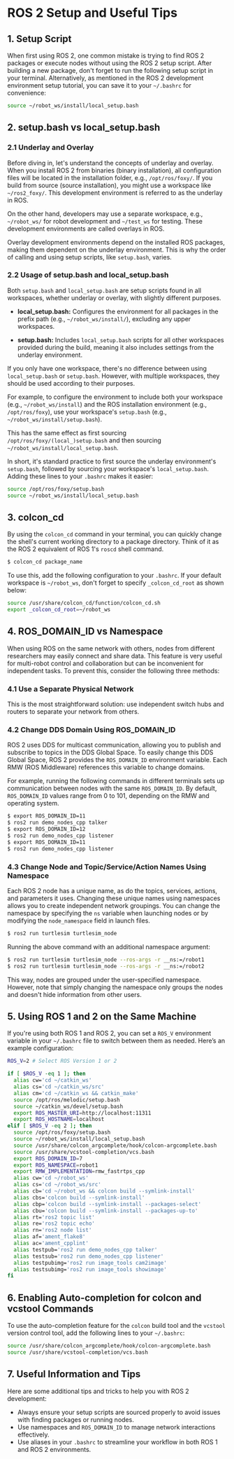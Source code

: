 # ROS 2 Setup and Useful Tips

## 1. Setup Script

When first using ROS 2, one common mistake is trying to find ROS 2 packages or execute nodes without using the ROS 2 setup script. After building a new package, don't forget to run the following setup script in your terminal. Alternatively, as mentioned in the ROS 2 development environment setup tutorial, you can save it to your `~/.bashrc` for convenience:

```bash
source ~/robot_ws/install/local_setup.bash
```

## 2. setup.bash vs local_setup.bash

### 2.1 Underlay and Overlay

Before diving in, let's understand the concepts of underlay and overlay. When you install ROS 2 from binaries (binary installation), all configuration files will be located in the installation folder, e.g., `/opt/ros/foxy/`. If you build from source (source installation), you might use a workspace like `~/ros2_foxy/`. This development environment is referred to as the underlay in ROS.

On the other hand, developers may use a separate workspace, e.g., `~/robot_ws/` for robot development and `~/test_ws` for testing. These development environments are called overlays in ROS.

Overlay development environments depend on the installed ROS packages, making them dependent on the underlay environment. This is why the order of calling and using setup scripts, like `setup.bash`, varies.

### 2.2 Usage of setup.bash and local_setup.bash

Both `setup.bash` and `local_setup.bash` are setup scripts found in all workspaces, whether underlay or overlay, with slightly different purposes.

- **local_setup.bash:** Configures the environment for all packages in the prefix path (e.g., `~/robot_ws/install/`), excluding any upper workspaces.

- **setup.bash:** Includes `local_setup.bash` scripts for all other workspaces provided during the build, meaning it also includes settings from the underlay environment.

If you only have one workspace, there's no difference between using `local_setup.bash` or `setup.bash`. However, with multiple workspaces, they should be used according to their purposes.

For example, to configure the environment to include both your workspace (e.g., `~/robot_ws/install`) and the ROS installation environment (e.g., `/opt/ros/foxy`), use your workspace's `setup.bash` (e.g., `~/robot_ws/install/setup.bash`).

This has the same effect as first sourcing `/opt/ros/foxy/(local_)setup.bash` and then sourcing `~/robot_ws/install/local_setup.bash`.

In short, it's standard practice to first source the underlay environment's `setup.bash`, followed by sourcing your workspace's `local_setup.bash`. Adding these lines to your `.bashrc` makes it easier:

```bash
source /opt/ros/foxy/setup.bash
source ~/robot_ws/install/local_setup.bash
```

## 3. colcon_cd

By using the `colcon_cd` command in your terminal, you can quickly change the shell's current working directory to a package directory. Think of it as the ROS 2 equivalent of ROS 1's `roscd` shell command.

```bash
$ colcon_cd package_name
```

To use this, add the following configuration to your `.bashrc`. If your default workspace is `~/robot_ws`, don't forget to specify `_colcon_cd_root` as shown below:

```bash
source /usr/share/colcon_cd/function/colcon_cd.sh
export _colcon_cd_root=~/robot_ws
```

## 4. ROS_DOMAIN_ID vs Namespace

When using ROS on the same network with others, nodes from different researchers may easily connect and share data. This feature is very useful for multi-robot control and collaboration but can be inconvenient for independent tasks. To prevent this, consider the following three methods:

### 4.1 Use a Separate Physical Network

This is the most straightforward solution: use independent switch hubs and routers to separate your network from others.

### 4.2 Change DDS Domain Using ROS_DOMAIN_ID

ROS 2 uses DDS for multicast communication, allowing you to publish and subscribe to topics in the DDS Global Space. To easily change this DDS Global Space, ROS 2 provides the `ROS_DOMAIN_ID` environment variable. Each RMW (ROS Middleware) references this variable to change domains.

For example, running the following commands in different terminals sets up communication between nodes with the same `ROS_DOMAIN_ID`. By default, `ROS_DOMAIN_ID` values range from 0 to 101, depending on the RMW and operating system.

```bash
$ export ROS_DOMAIN_ID=11
$ ros2 run demo_nodes_cpp talker
$ export ROS_DOMAIN_ID=12
$ ros2 run demo_nodes_cpp listener
$ export ROS_DOMAIN_ID=11
$ ros2 run demo_nodes_cpp listener
```

### 4.3 Change Node and Topic/Service/Action Names Using Namespace

Each ROS 2 node has a unique name, as do the topics, services, actions, and parameters it uses. Changing these unique names using namespaces allows you to create independent network groupings. You can change the namespace by specifying the `ns` variable when launching nodes or by modifying the `node_namespace` field in launch files.

```bash
$ ros2 run turtlesim turtlesim_node
```

Running the above command with an additional namespace argument:

```bash
$ ros2 run turtlesim turtlesim_node --ros-args -r __ns:=/robot1
$ ros2 run turtlesim turtlesim_node --ros-args -r __ns:=/robot2
```

This way, nodes are grouped under the user-specified namespace. However, note that simply changing the namespace only groups the nodes and doesn't hide information from other users.

## 5. Using ROS 1 and 2 on the Same Machine

If you're using both ROS 1 and ROS 2, you can set a `ROS_V` environment variable in your `~/.bashrc` file to switch between them as needed. Here’s an example configuration:

```bash
ROS_V=2 # Select ROS Version 1 or 2

if [ $ROS_V -eq 1 ]; then
  alias cw='cd ~/catkin_ws'
  alias cs='cd ~/catkin_ws/src'
  alias cm='cd ~/catkin_ws && catkin_make'
  source /opt/ros/melodic/setup.bash
  source ~/catkin_ws/devel/setup.bash
  export ROS_MASTER_URI=http://localhost:11311
  export ROS_HOSTNAME=localhost
elif [ $ROS_V -eq 2 ]; then
  source /opt/ros/foxy/setup.bash
  source ~/robot_ws/install/local_setup.bash
  source /usr/share/colcon_argcomplete/hook/colcon-argcomplete.bash
  source /usr/share/vcstool-completion/vcs.bash
  export ROS_DOMAIN_ID=7
  export ROS_NAMESPACE=robot1
  export RMW_IMPLEMENTATION=rmw_fastrtps_cpp
  alias cw='cd ~/robot_ws'
  alias cs='cd ~/robot_ws/src'
  alias cb='cd ~/robot_ws && colcon build --symlink-install'
  alias cbs='colcon build --symlink-install'
  alias cbp='colcon build --symlink-install --packages-select'
  alias cbu='colcon build --symlink-install --packages-up-to'
  alias rt='ros2 topic list'
  alias re='ros2 topic echo'
  alias rn='ros2 node list'
  alias af='ament_flake8'
  alias ac='ament_cpplint'
  alias testpub='ros2 run demo_nodes_cpp talker'
  alias testsub='ros2 run demo_nodes_cpp listener'
  alias testpubimg='ros2 run image_tools cam2image'
  alias testsubimg='ros2 run image_tools showimage'
fi
```

## 6. Enabling Auto-completion for colcon and vcstool Commands

To use the auto-completion feature for the `colcon` build tool and the `vcstool` version control tool, add the following lines to your `~/.bashrc`:

```bash
source /usr/share/colcon_argcomplete/hook/colcon-argcomplete.bash
source /usr/share/vcstool-completion/vcs.bash
```

## 7. Useful Information and Tips

Here are some additional tips and tricks to help you with ROS 2 development:

- Always ensure your setup scripts are sourced properly to avoid issues with finding packages or running nodes.
- Use namespaces and `ROS_DOMAIN_ID` to manage network interactions effectively.
- Use aliases in your `.bashrc` to streamline your workflow in both ROS 1 and ROS 2 environments.
